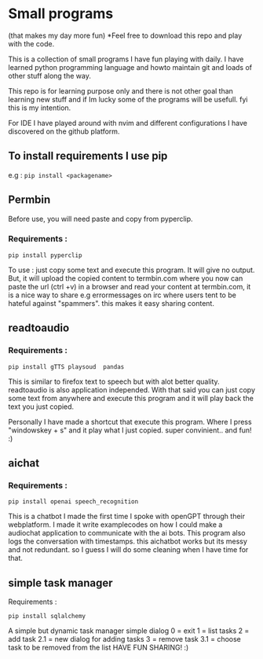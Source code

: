 # Small programs 
(that makes my day more fun) 
*Feel free to download this repo and play with the code. 

This is a collection of small programs I have fun playing with daily.
I have learned python programming language and howto maintain git and 
loads of other stuff along the way. 

This repo is for learning purpose only and there is not other goal
than learning new stuff and if Im lucky some of the programs will 
be usefull. fyi this is my intention.

For IDE I have played around with nvim and different configurations I 
have discovered on the github platform.



## To install requirements I use pip 
e.g : ``` pip install <packagename> ```



##  Permbin
Before use, you will need paste and copy from pyperclip.

### Requirements :

 ``` pip install pyperclip ```
    
To use : 
  just copy some text and execute this program.
  It will give no output. But, 
  it will upload the copied content to termbin.com where you now can
  paste the url (ctrl +v) in a browser and 
  read your content at termbin.com, it is a nice way to share e.g errormessages
  on irc where users tent to be hateful against "spammers". this makes it easy sharing content.


##  readtoaudio
### Requirements :

``` pip install gTTS playsoud  pandas ``` 

 This is similar to firefox text to speech but with alot better 
 quality. readtoaudio is also application independed. With that said
 you can just copy some text from anywhere and execute this program
 and it will play back the text you just copied.
 
 Personally I have made a shortcut that execute this program.
 Where I press "windowskey + s" and it play what I just copied. 
 super convinient.. and fun! :) 


## aichat
### Requirements : 

``` pip install openai speech_recognition ```

 This is a chatbot I made the first time I spoke with openGPT through their webplatform. 
 I made it write examplecodes on how I could make a audiochat application to communicate 
 with the ai bots. This program also logs the conversation with timestamps.
 this aichatbot works but its messy and not redundant. so I guess I will do some cleaning
 when I have time for that. 


## simple task manager
Requirements : 

``` pip install sqlalchemy ```

A simple but dynamic task manager
simple dialog
0 = exit
1 = list tasks
2 = add task
    2.1 = new dialog for adding tasks
3 = remove task
    3.1 = choose task to be removed from the list
HAVE FUN SHARING! :) 
